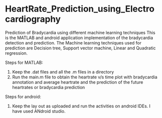 # HeartRate_Prediction_using_Electrocardiography
Prediction of Bradycardia using different machine learning techniques
This is the MATLAB and android application implementation of the bradycardia detection and prediction.
The Machine learning techniques used for prediction are Decision tree, Support vector machine, Linear and Quadratic regression.

Steps for MATLAB:
1) Keep the .dat files and all the .m files in a directory
2) Run the main.m file to obtain the heartrate v/s time plot with bradycardia annotation and average heartrate and the prediction of the future heartrates or bradycardia prediction

Steps for android:
1) Keep the lay out as uploaded and run the activities on android IDEs. I have used ANdroid studio.
